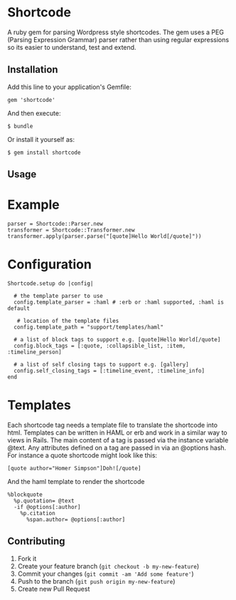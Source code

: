 # Shortcode

A ruby gem for parsing Wordpress style shortcodes. The gem uses a PEG (Parsing Expression Grammar) parser rather than using regular expressions so its easier to understand, test and extend.

## Installation

Add this line to your application's Gemfile:

    gem 'shortcode'

And then execute:

    $ bundle

Or install it yourself as:

    $ gem install shortcode

## Usage

# Example

    parser = Shortcode::Parser.new
    transformer = Shortcode::Transformer.new
    transformer.apply(parser.parse("[quote]Hello World[/quote]"))

# Configuration

    Shortcode.setup do |config|

      # the template parser to use
      config.template_parser = :haml # :erb or :haml supported, :haml is default

       # location of the template files
      config.template_path = "support/templates/haml"

      # a list of block tags to support e.g. [quote]Hello World[/quote]
      config.block_tags = [:quote, :collapsible_list, :item, :timeline_person]

      # a list of self closing tags to support e.g. [gallery]
      config.self_closing_tags = [:timeline_event, :timeline_info]
    end

# Templates

Each shortcode tag needs a template file to translate the shortcode into html. Templates can be written in HAML or erb and work in
a similar way to views in Rails. The main content of a tag is passed via the instance variable @text. Any attributes defined on a tag are passed in via an @options hash. For instance a quote shortcode might look like this:

    [quote author="Homer Simpson"]Doh![/quote]

And the haml template to render the shortcode

    %blockquote
      %p.quotation= @text
      -if @options[:author]
        %p.citation
          %span.author= @options[:author]

## Contributing

1. Fork it
2. Create your feature branch (`git checkout -b my-new-feature`)
3. Commit your changes (`git commit -am 'Add some feature'`)
4. Push to the branch (`git push origin my-new-feature`)
5. Create new Pull Request
